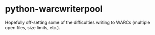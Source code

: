 python-warcwriterpool
=====================

Hopefully off-setting some of the difficulties writing to WARCs (multiple open files, size limits, etc.).
